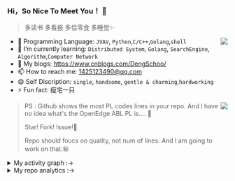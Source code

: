 ### Hi，So Nice To Meet You！ 👋

> 多读书 多看报 多恰零食 多睡觉✨

<img align="right" src="https://github-readme-stats.vercel.app/api?username=DengSchoo&show_icons=true&theme=tokyonight">

- 🔭 Programming Language: `JVAV`, `Python`,`C/C++`,`Golang`,`shell`
- 🌱 I’m currently learning: `Distributed System`, `Golang`, `SearchEngine`, `Algorithm`,`Computer Network`
- :notebook: My blogs: https://www.cnblogs.com/DengSchoo/
- 📫 How to reach me: 1425123490@qq.com
- 😄 Self Discription:  `single`, `handsome`, `gentle & charming`,`hardworking`
- ⚡ Fun fact: 瘦宅一只 


<img align="right" src="https://github-readme-stats.vercel.app/api/top-langs/?username=DengSchoo&layout=compact">

> PS : Github shows the most PL codes lines in your repo. And I have no idea what's the OpenEdge ABL PL is.... :pig2:
>
> Star! Fork! Issue!:anger:
>
> Repo should foucs on quality, not num of lines. And I am going to work on that.:secret:

<details> <summary>My activity graph :-></summary>
  [![Deng Schoo's github activity graph](https://github-readme-activity-graph.vercel.app/graph?username=DengSchoo&theme=dracula#picture_center)](https://github.com/ashutosh00710/github-readme-activity-graph)
</details>

<details> <summary>My repo analytics :-></summary>
  ![Alt](https://repobeats.axiom.co/api/embed/ad2eae98d37098a618d4e65a23e3223e6503627a.svg "Repobeats analytics image")
</details>
  
